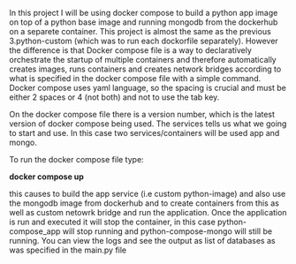 In this project I will be using docker compose to build a python app image on top of a python base image and running mongodb from the dockerhub on a separete container. This project is almost the same as the previous 3.python-custom (which was to run each dockorfile separately). However the difference is that Docker compose file is a way to declaratively orchestrate the startup of multiple containers and therefore automatically creates images, runs containers and creates network bridges according to what is specified in the docker compose file with a simple command. Docker compose uses yaml language, so the spacing is crucial and must be either 2 spaces or 4 (not both) and not to use the tab key.

On the docker compose file there is a version number, which is the latest version of docker compose being used. The services tells us what we going to start and use. In this case two services/containers will be used app and mongo. 


To run the docker compose file type:

**docker compose up**

this causes to build the app service (i.e custom python-image) and also use the mongodb image from dockerhub and to create containers from this as well as custom netowrk bridge and run the application. Once the application is run and executed it will stop the container, in this case python-compose_app will stop running and python-compose-mongo will still be running. You can view the logs and see the output as list of databases as was specified in the main.py file
